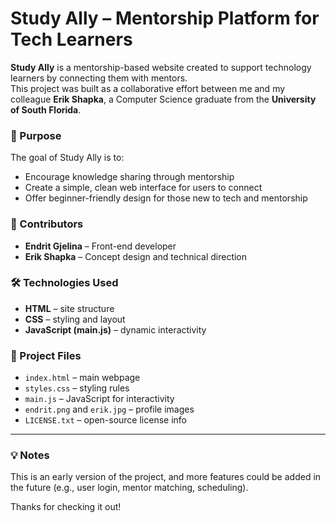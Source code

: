 # Study Ally – Mentorship Platform for Tech Learners

**Study Ally** is a mentorship-based website created to support technology learners by connecting them with mentors.  
This project was built as a collaborative effort between me and my colleague **Erik Shapka**, a Computer Science graduate from the **University of South Florida**.

### 🎯 Purpose

The goal of Study Ally is to:
- Encourage knowledge sharing through mentorship
- Create a simple, clean web interface for users to connect
- Offer beginner-friendly design for those new to tech and mentorship

### 👥 Contributors

- **Endrit Gjelina** – Front-end developer  
- **Erik Shapka** – Concept design and technical direction

### 🛠️ Technologies Used

- **HTML** – site structure  
- **CSS** – styling and layout  
- **JavaScript (main.js)** – dynamic interactivity

### 📁 Project Files

- `index.html` – main webpage  
- `styles.css` – styling rules  
- `main.js` – JavaScript for interactivity  
- `endrit.png` and `erik.jpg` – profile images  
- `LICENSE.txt` – open-source license info

---

### 💡 Notes

This is an early version of the project, and more features could be added in the future (e.g., user login, mentor matching, scheduling).

Thanks for checking it out!
